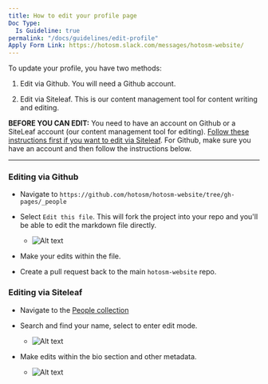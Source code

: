 ```yaml
---
title: How to edit your profile page
Doc Type:
  Is Guideline: true
permalink: "/docs/guidelines/edit-profile"
Apply Form Link: https://hotosm.slack.com/messages/hotosm-website/
---
```


To update your profile, you have two methods:

1. Edit via Github. You will need a Github account.

2. Edit via Siteleaf. This is our content management tool for content writing and editing.

**BEFORE YOU CAN EDIT:** You need to have an account on Github or a SiteLeaf account (our content management tool for editing). [Follow these instructions first if you want to edit via Siteleaf](/docs/siteleaf/register). For Github, make sure you have an account and then follow the instructions below.

****

### Editing via Github

* Navigate to `https://github.com/hotosm/hotosm-website/tree/gh-pages/_people`

* Select `Edit this file`. This will fork the project into your repo and you'll be able to edit the markdown file directly.

  - ![Alt text](https://monosnap.com/image/NpWG7gOGsuZ80eFxr12X0LKYFQjWyk.png)

* Make your edits within the file.

* Create a pull request back to the main `hotosm-website` repo.

### Editing via Siteleaf

* Navigate to the [People collection](https://manage.siteleaf.com/sites/5a708acdd838894824c43445/collections/people)

* Search and find your name, select to enter edit mode.

  - ![Alt text](https://monosnap.com/image/E8buYCCJR4c2KBoNWGT8AbZApu4c31.png)

* Make edits within the bio section and other metadata.

  - ![Alt text](https://monosnap.com/image/uyPYRM8TKRSWwxAV6mjI4UW9njbWyx.png)

